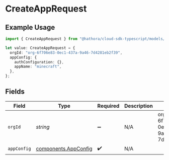 # CreateAppRequest

## Example Usage

```typescript
import { CreateAppRequest } from "@hathora/cloud-sdk-typescript/models/operations";

let value: CreateAppRequest = {
  orgId: "org-6f706e83-0ec1-437a-9a46-7d4281eb2f39",
  appConfig: {
    authConfiguration: {},
    appName: "minecraft",
  },
};
```

## Fields

| Field                                                        | Type                                                         | Required                                                     | Description                                                  | Example                                                      |
| ------------------------------------------------------------ | ------------------------------------------------------------ | ------------------------------------------------------------ | ------------------------------------------------------------ | ------------------------------------------------------------ |
| `orgId`                                                      | *string*                                                     | :heavy_minus_sign:                                           | N/A                                                          | org-6f706e83-0ec1-437a-9a46-7d4281eb2f39                     |
| `appConfig`                                                  | [components.AppConfig](../../models/components/appconfig.md) | :heavy_check_mark:                                           | N/A                                                          |                                                              |